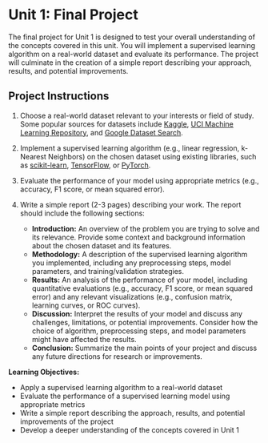 # Unit 1: Final Project

The final project for Unit 1 is designed to test your overall understanding of the concepts covered in this unit. You will implement a supervised learning algorithm on a real-world dataset and evaluate its performance. The project will culminate in the creation of a simple report describing your approach, results, and potential improvements.

## Project Instructions

1. Choose a real-world dataset relevant to your interests or field of study. Some popular sources for datasets include [Kaggle](https://www.kaggle.com/datasets), [UCI Machine Learning Repository](https://archive.ics.uci.edu/ml/index.php), and [Google Dataset Search](https://datasetsearch.research.google.com/).

2. Implement a supervised learning algorithm (e.g., linear regression, k-Nearest Neighbors) on the chosen dataset using existing libraries, such as [scikit-learn](https://scikit-learn.org/), [TensorFlow](https://www.tensorflow.org/), or [PyTorch](https://pytorch.org/). 

3. Evaluate the performance of your model using appropriate metrics (e.g., accuracy, F1 score, or mean squared error). 

4. Write a simple report (2-3 pages) describing your work. The report should include the following sections:
   - **Introduction:** An overview of the problem you are trying to solve and its relevance. Provide some context and background information about the chosen dataset and its features.
   - **Methodology:** A description of the supervised learning algorithm you implemented, including any preprocessing steps, model parameters, and training/validation strategies.
   - **Results:** An analysis of the performance of your model, including quantitative evaluations (e.g., accuracy, F1 score, or mean squared error) and any relevant visualizations (e.g., confusion matrix, learning curves, or ROC curves).
   - **Discussion:** Interpret the results of your model and discuss any challenges, limitations, or potential improvements. Consider how the choice of algorithm, preprocessing steps, and model parameters might have affected the results.
   - **Conclusion:** Summarize the main points of your project and discuss any future directions for research or improvements.

**Learning Objectives:**

- Apply a supervised learning algorithm to a real-world dataset
- Evaluate the performance of a supervised learning model using appropriate metrics
- Write a simple report describing the approach, results, and potential improvements of the project
- Develop a deeper understanding of the concepts covered in Unit 1